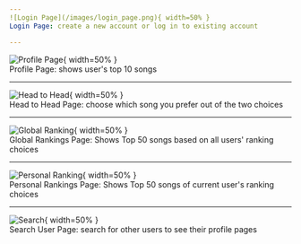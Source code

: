 ```yaml
---
![Login Page](/images/login_page.png){ width=50% }  
Login Page: create a new account or log in to existing account  

---
```


![Profile Page](/images/ranking_page.png){ width=50% }  
Profile Page: shows user's top 10 songs

---

![Head to Head](/images/head_to_head_page.png){ width=50% }  
Head to Head Page: choose which song you prefer out of the two choices

---

![Global Ranking](/images/global_ranking_page.png){ width=50% }  
Global Rankings Page: Shows Top 50 songs based on all users' ranking choices

---

![Personal Ranking](/images/personal_ranking_page.png){ width=50% }  
Personal Rankings Page: Shows Top 50 songs of current user's ranking choices

---

![Search](/images/search_page.png){ width=50% }  
Search User Page: search for other users to see their profile pages
